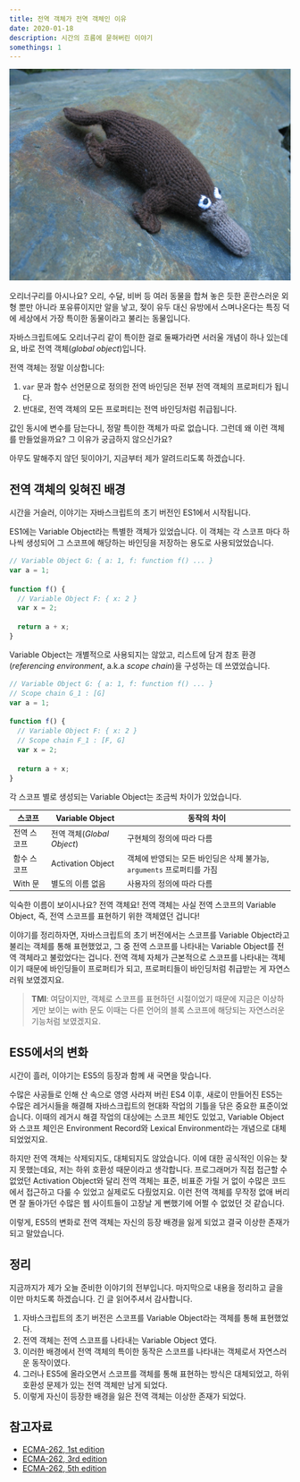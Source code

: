 ```yaml
---
title: 전역 객체가 전역 객체인 이유  
date: 2020-01-18  
description: 시간의 흐름에 묻혀버린 이야기  
somethings: 1  
---
```


![오리너구리](./platypus.jpg)

오리너구리를 아시나요?
오리, 수달, 비버 등 여러 동물을 합쳐 놓은 듯한 혼란스러운 외형 뿐만 아니라 포유류이지만 알을 낳고, 젖이 유두 대신 유방에서 스며나온다는 특징 덕에 세상에서 가장 특이한 동물이라고 불리는 동물입니다.

자바스크립트에도 오리너구리 같이 특이한 걸로 둘째가라면 서러울 개념이 하나 있는데요, 바로 전역 객체(*global object*)입니다.

전역 객체는 정말 이상합니다:

1. `var` 문과 함수 선언문으로 정의한 전역 바인딩은 전부 전역 객체의 프로퍼티가 됩니다.
2. 반대로, 전역 객체의 모든 프로퍼티는 전역 바인딩처럼 취급됩니다.

값인 동시에 변수를 담는다니, 정말 특이한 객체가 따로 없습니다.
그런데 왜 이런 객체를 만들었을까요?
그 이유가 궁금하지 않으신가요?

아무도 말해주지 않던 뒷이야기, 지금부터 제가 알려드리도록 하겠습니다.

## 전역 객체의 잊혀진 배경

시간을 거슬러, 이야기는 자바스크립트의 초기 버전인 ES1에서 시작됩니다.

ES1에는 Variable Object라는 특별한 객체가 있었습니다.
이 객체는 각 스코프 마다 하나씩 생성되어 그 스코프에 해당하는 바인딩을 저장하는 용도로 사용되었었습니다.

```javascript
// Variable Object G: { a: 1, f: function f() ... }
var a = 1;

function f() {
  // Variable Object F: { x: 2 } 
  var x = 2;

  return a + x;
}
```

Variable Object는 개별적으로 사용되지는 않았고, 리스트에 담겨 참조 환경(*referencing environment*, a.k.a *scope chain*)을 구성하는 데 쓰였었습니다.

```javascript
// Variable Object G: { a: 1, f: function f() ... }
// Scope chain G_1 : [G]
var a = 1;

function f() {
  // Variable Object F: { x: 2 } 
  // Scope chain F_1 : [F, G]
  var x = 2;

  return a + x;
}
```

각 스코프 별로 생성되는 Variable Object는 조금씩 차이가 있었습니다.

| 스코프 | Variable Object | 동작의 차이 |
|------|-----------------|-----------|
| 전역 스코프 | 전역 객체(*Global Object*) | 구현체의 정의에 따라 다름 |
| 함수 스코프 | Activation Object | 객체에 반영되는 모든 바인딩은 삭제 불가능, `arguments` 프로퍼티를 가짐 |
| With 문 | 별도의 이름 없음 | 사용자의 정의에 따라 다름 |

익숙한 이름이 보이시나요? 전역 객체요!
전역 객체는 사실 전역 스코프의 Variable Object, 즉, 전역 스코프를 표현하기 위한 객체였던 겁니다!

이야기를 정리하자면, 자바스크립트의 초기 버전에서는 스코프를 Variable Object라고 불리는 객체를 통해 표현했었고, 그 중 전역 스코프를 나타내는 Variable Object를 전역 객체라고 불렀었다는 겁니다.
전역 객체 자체가 근본적으로 스코프를 나타내는 객체이기 때문에 바인딩들이 프로퍼티가 되고, 프로퍼티들이 바인딩처럼 취급받는 게 자연스러워 보였겠지요.

> **TMI**: 여담이지만, 객체로 스코프를 표현하던 시절이었기 때문에 지금은 이상하게만 보이는 with 문도 이때는 다른 언어의 블록 스코프에 해당되는 자연스러운 기능처럼 보였겠지요.

## ES5에서의 변화

시간이 흘러, 이야기는 ES5의 등장과 함께 새 국면을 맞습니다.

수많은 사공들로 인해 산 속으로 영영 사라져 버린 ES4 이후, 새로이 만들어진 ES5는 수많은 레거시들을 해결해 자바스크립트의 현대화 작업의 기틀을 닦은 중요한 표준이었습니다.
이때의 레거시 해결 작업의 대상에는 스코프 체인도 있었고, Variable Object와 스코프 체인은 Environment Record와 Lexical Environment라는 개념으로 대체되었었지요.

하지만 전역 객체는 삭제되지도, 대체되지도 않았습니다.
이에 대한 공식적인 이유는 찾지 못했는데요, 저는 하위 호환성 때문이라고 생각합니다.
프로그래머가 직접 접근할 수 없었던 Activation Object와 달리 전역 객체는 표준, 비표준 가릴 거 없이 수많은 코드에서 접근하고 다룰 수 있었고 실제로도 다뤘었지요.
이런 전역 객체를 무작정 없애 버리면 잘 돌아가던 수많은 웹 사이트들이 고장날 게 뻔했기에 어쩔 수 없었던 것 같습니다.

이렇게, ES5의 변화로 전역 객체는 자신의 등장 배경을 잃게 되었고 결국 이상한 존재가 되고 말았습니다.

## 정리

지금까지가 제가 오늘 준비한 이야기의 전부입니다.
마지막으로 내용을 정리하고 글을 이만 마치도록 하겠습니다.
긴 글 읽어주셔서 감사합니다.

1. 자바스크립트의 초기 버전은 스코프를 Variable Object라는 객체를 통해 표현했었다.
2. 전역 객체는 전역 스코프를 나타내는 Variable Object 였다.
3. 이러한 배경에서 전역 객체의 특이한 동작은 스코프를 나타내는 객체로서 자연스러운 동작이였다.
4. 그러나 ES5에 올라오면서 스코프를 객체를 통해 표현하는 방식은 대체되었고, 하위 호환성 문제가 있는 전역 객체만 남게 되었다.
5. 이렇게 자신이 등장한 배경을 잃은 전역 객체는 이상한 존재가 되었다.

## 참고자료

- [ECMA-262, 1st edition](https://www.ecma-international.org/publications/files/ECMA-ST-ARCH/ECMA-262,%201st%20edition,%20June%201997.pdf) 
- [ECMA-262, 3rd edition](https://www.ecma-international.org/publications/files/ECMA-ST-ARCH/ECMA-262,%203rd%20edition,%20December%201999.pdf)
- [ECMA-262, 5th edition](https://www.ecma-international.org/publications/files/ECMA-ST-ARCH/ECMA-262%205th%20edition%20December%202009.pdf)